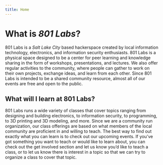```yaml
---
title: Home
---
```


# What is *801 Labs*?

801 Labs is a *Salt Lake City* based hackerspace created by local information technology, electronics, and information security enthusiasts. 801 Labs is a physical space designed to be a center for peer learning and knowledge sharing in the form of workshops, presentations, and lectures. We also offer regular activities to the community, where people can gather to work on their own projects, exchange ideas, and learn from each other. Since 801 Labs is intended to be a shared community resource, almost all of our events are free and open to the public.

## What will I learn at 801 Labs?

801 Labs runs a wide variety of classes that cover topics ranging from designing and building electronics, to information security, to programming, to 3D printing and 3D modeling, and more. Since we are a community run organization, our class offerings are based on what members of the local community are proficient in and willing to teach. The best way to find out exactly what you can learn is to check out our upcoming events. If you’ve got something you want to teach or would like to learn about, you can check out the get involved section and let us know you’d like to teach a class, or to let us know there is interest in a topic so that we can try to organize a class to cover that topic.
